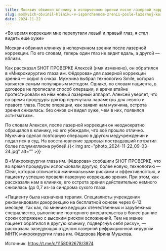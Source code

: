 ```yaml
---
title: Москвич обвинил клинику в испорченном зрении после лазерной коррекции
slug: moskvich-obvinil-kliniku-v-isporchennom-zrenii-posle-lazernoj-korrekczii
date: 2024-11-22
---
```

«Во время коррекции мне перепутали левый и правый глаз, я стал видеть ещё хуже»

Москвич обвинил клинику в испорченном зрении после лазерной коррекции. По его словам, теперь один глаз не видит вдаль, а другой — вблизи.

Как рассказал SHOT ПРОВЕРКЕ Алексей (имя изменено), он обратился в «Микрохирургию глаза им. Фёдорова» для лазерной коррекции зрения — ходил в очках. Мужчина выбрал технологию Smile, которая является самым популярным методом. Однако, по словам пациента, в договоре не прописали способ операции, и врачи втайне протестировали на нём новый лазерный аппарат. Алексей уверяет, что во время процедуры доктор перепутала параметры для левого и правого глаза. После операции, как заявил нам мужчина, острота зрения снизилась: без очков он видел хуже, чем в них, появился астигматизм.

По словам Алексея, после лазерной коррекции он неоднократно обращался в клинику, но его убеждали, что всё прошло отлично. Мужчина сделал повторную операцию в другом медучреждении и подал иск в суд. На восстановление здоровья пострадавший потратил более полумиллиона рублей.{{< img src="photo_2024-11-22_09-03-24.jpg" alt="" >}} 

В «Микрохирургии глаза им. Фёдорова» сообщили SHOT ПРОВЕРКЕ, что во время процедуры использовали другую, более новую, технологию — Clear, которая отличается минимальными рисками и эффективностью, и пациенту успешно провели лазерную коррекцию зрения. При этом, как рассказали нам в клинике, его острота зрения действительно немного снизилась (до 0,7 из-за синдрома сухого глаза.

«Пациенту была назначена терапия. Специалисты учреждения рекомендовали докоррекцию на бесплатной основе через 6–12 месяцев, так как, по мнению ведущих отечественных и зарубежных специалистов, выполнение повторного вмешательства в более ранние сроки сопряжено с высоким риском осложнений. Тем не менее пациент обратился в другую клинику, подвергнув себя риску», — рассказала заведующая отделом лазерной рефракционной хирургии МНТК микрохирургии глаза им. Фёдорова Ирина Мушкова.

Источник: <https://t.me/c/1158092678/3874>